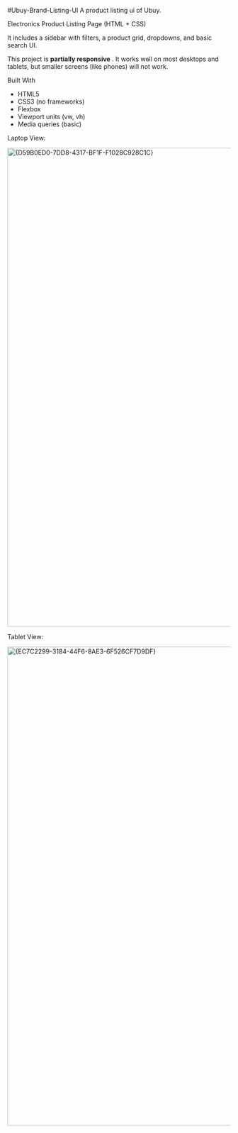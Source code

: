 #Ubuy-Brand-Listing-UI
A product listing ui of Ubuy.

Electronics Product Listing Page (HTML + CSS)

It includes a sidebar with filters, a product grid, dropdowns, and basic search UI.

This project is **partially responsive** . It works well on most desktops and tablets, but smaller screens (like phones) will not work.

Built With

- HTML5
- CSS3 (no frameworks)
- Flexbox
- Viewport units (vw, vh)
- Media queries (basic)

Laptop View: 

<img width="1920" height="1080" alt="{D59B0ED0-7DD8-4317-BF1F-F1028C928C1C}" src="https://github.com/user-attachments/assets/976fc437-79de-43d3-bceb-8e6db6541a91" />

Tablet View:

<img width="1920" height="1080" alt="{EC7C2299-3184-44F6-8AE3-6F526CF7D9DF}" src="https://github.com/user-attachments/assets/dbd5a3c8-4689-4e60-828c-d24d8114b209" />

